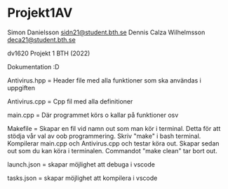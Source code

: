 # Projekt1AV


Simon Danielsson sidn21@student.bth.se
Dennis Calza Wilhelmsson deca21@student.bth.se

dv1620 Projekt 1 BTH (2022)

Dokumentation :D

Antivirus.hpp = Header file med alla funktioner som ska användas i uppgiften

Antivirus.cpp = Cpp fil med alla definitioner

main.cpp = Där programmet körs o kallar på funktioner osv

Makefile = Skapar en fil vid namn out som man kör i terminal. Detta för att stödja vår val av oob programmering. Skriv "make" i bash terminal. Kompilerar main.cpp och Antivirus.cpp och testar köra out. Skapar sedan out som du kan köra i terminalen. Commandot "make clean" tar bort out.

launch.json = skapar möjlighet att debuga i vscode

tasks.json = skapar möjlighet att kompilera i vscode

